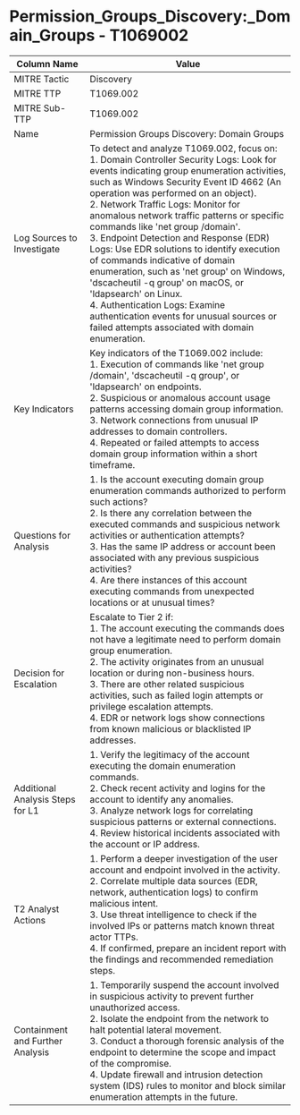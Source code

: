 # Permission_Groups_Discovery:_Domain_Groups - T1069002

| Column Name | Value |
|-------------|-------|
| MITRE Tactic | Discovery |
| MITRE TTP | T1069.002 |
| MITRE Sub-TTP | T1069.002 |
| Name | Permission Groups Discovery: Domain Groups |
| Log Sources to Investigate | To detect and analyze T1069.002, focus on:<br>1. Domain Controller Security Logs: Look for events indicating group enumeration activities, such as Windows Security Event ID 4662 (An operation was performed on an object).<br>2. Network Traffic Logs: Monitor for anomalous network traffic patterns or specific commands like 'net group /domain'.<br>3. Endpoint Detection and Response (EDR) Logs: Use EDR solutions to identify execution of commands indicative of domain enumeration, such as 'net group' on Windows, 'dscacheutil -q group' on macOS, or 'ldapsearch' on Linux.<br>4. Authentication Logs: Examine authentication events for unusual sources or failed attempts associated with domain enumeration. |
| Key Indicators | Key indicators of the T1069.002 include:<br>1. Execution of commands like 'net group /domain', 'dscacheutil -q group', or 'ldapsearch' on endpoints.<br>2. Suspicious or anomalous account usage patterns accessing domain group information.<br>3. Network connections from unusual IP addresses to domain controllers.<br>4. Repeated or failed attempts to access domain group information within a short timeframe. |
| Questions for Analysis | 1. Is the account executing domain group enumeration commands authorized to perform such actions?<br>2. Is there any correlation between the executed commands and suspicious network activities or authentication attempts?<br>3. Has the same IP address or account been associated with any previous suspicious activities?<br>4. Are there instances of this account executing commands from unexpected locations or at unusual times? |
| Decision for Escalation | Escalate to Tier 2 if:<br>1. The account executing the commands does not have a legitimate need to perform domain group enumeration.<br>2. The activity originates from an unusual location or during non-business hours.<br>3. There are other related suspicious activities, such as failed login attempts or privilege escalation attempts.<br>4. EDR or network logs show connections from known malicious or blacklisted IP addresses. |
| Additional Analysis Steps for L1 | 1. Verify the legitimacy of the account executing the domain enumeration commands.<br>2. Check recent activity and logins for the account to identify any anomalies.<br>3. Analyze network logs for correlating suspicious patterns or external connections.<br>4. Review historical incidents associated with the account or IP address. |
| T2 Analyst Actions | 1. Perform a deeper investigation of the user account and endpoint involved in the activity.<br>2. Correlate multiple data sources (EDR, network, authentication logs) to confirm malicious intent.<br>3. Use threat intelligence to check if the involved IPs or patterns match known threat actor TTPs.<br>4. If confirmed, prepare an incident report with the findings and recommended remediation steps. |
| Containment and Further Analysis | 1. Temporarily suspend the account involved in suspicious activity to prevent further unauthorized access.<br>2. Isolate the endpoint from the network to halt potential lateral movement.<br>3. Conduct a thorough forensic analysis of the endpoint to determine the scope and impact of the compromise.<br>4. Update firewall and intrusion detection system (IDS) rules to monitor and block similar enumeration attempts in the future. |
